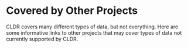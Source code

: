 # Covered by Other Projects

CLDR covers many different types of data, but not everything. Here are some
informative links to other projects that may cover types of data not currently
supported by CLDR.
